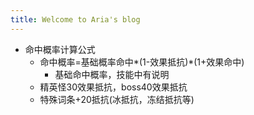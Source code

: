 ```yaml
---
title: Welcome to Aria's blog
---
```


- 命中概率计算公式
	- 命中概率=基础概率命中*(1-效果抵抗)*(1+效果命中)
		- 基础命中概率，技能中有说明
	- 精英怪30效果抵抗，boss40效果抵抗
	- 特殊词条+20抵抗(冰抵抗，冻结抵抗等)

